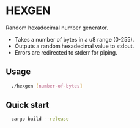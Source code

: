 
# HEXGEN

Random hexadecimal number generator.
- Takes a number of bytes in a u8 range (0-255).
- Outputs a random hexadecimal value to stdout.
- Errors are redirected to stderr for piping.

## Usage

```bash
  ./hexgen [number-of-bytes]
```

## Quick start

```bash
  cargo build --release
```